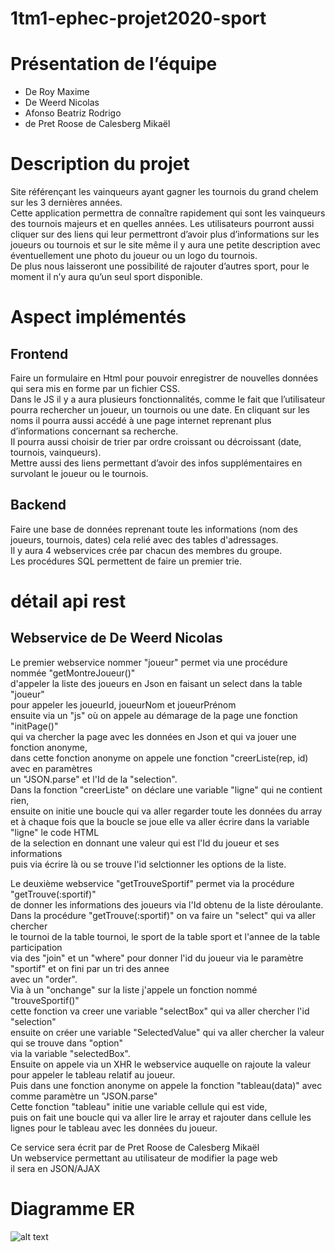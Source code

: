 # 1tm1-ephec-projet2020-sport 
# Présentation de l’équipe
- De Roy Maxime 
- De Weerd Nicolas
- Afonso Beatriz Rodrigo
- de Pret Roose de Calesberg Mikaël
# Description du projet
Site référençant les vainqueurs ayant gagner les tournois du grand chelem sur les 3 dernières années.  
Cette application permettra de connaître rapidement qui sont les vainqueurs des tournois majeurs et en quelles années. Les utilisateurs pourront aussi cliquer sur des liens qui leur permettront d’avoir plus d’informations sur les joueurs ou tournois et sur le site même il y aura une petite description avec éventuellement une photo du joueur ou un logo du tournois.  
De plus nous laisseront une possibilité de rajouter d’autres sport, pour le moment il n’y aura qu’un seul sport disponible.




# Aspect implémentés
 ## Frontend

Faire un formulaire en Html pour pouvoir enregistrer de nouvelles données qui sera mis en forme par un fichier CSS.  
Dans le JS il y a aura plusieurs fonctionnalités, comme le fait que l’utilisateur pourra rechercher un joueur, un tournois ou une date. En cliquant sur les noms il pourra aussi accédé à une page internet reprenant plus d’informations concernant sa recherche.  
Il pourra aussi choisir de trier par ordre croissant ou décroissant (date, tournois, vainqueurs).  
Mettre aussi des liens permettant d’avoir des infos supplémentaires en survolant le joueur ou le tournois.  

## Backend
	
Faire une base de données reprenant toute les informations (nom des joueurs, tournois, dates) cela relié avec des tables d'adressages.  
Il y aura 4 webservices crée par chacun des membres du groupe.  
Les procédures SQL permettent de faire un premier trie.  

# détail api rest

## Webservice de De Weerd Nicolas
Le premier webservice nommer "joueur" permet via une procédure nommée "getMontreJoueur()"  
d'appeler la liste des joueurs en Json en faisant un select dans la table "joueur"  
pour appeler les joueurId, joueurNom et joueurPrénom  
ensuite via un "js" où on appele au démarage de la page une fonction "initPage()"  
qui va chercher la page avec les données en Json et qui va jouer une fonction anonyme,  
dans cette fonction anonyme on appele une fonction "creerListe(rep, id) avec en paramètres  
un "JSON.parse" et l'Id de la "selection".  
Dans la fonction "creerListe" on déclare une variable "ligne" qui ne contient rien,  
ensuite on initie une boucle qui va aller regarder toute les données du array  
et à chaque fois que la boucle se joue elle va aller écrire dans la variable "ligne" le code HTML  
de la selection en donnant une valeur qui est l'Id du joueur et ses informations  
puis via écrire là ou se trouve l'id selctionner les options de la liste.  


Le deuxième webservice "getTrouveSportif" permet via la procédure "getTrouve(:sportif)"  
de donner les informations des joueurs via l'Id obtenu de la liste déroulante.  
Dans la procédure "getTrouve(:sportif)" on va faire un "select" qui va aller chercher  
le tournoi de la table tournoi, le sport de la table sport et l'annee de la table participation  
via des "join" et un "where" pour donner l'id du joueur via le paramètre "sportif" et on fini par un tri des annee  
avec un "order".  
Via à un "onchange" sur la liste j'appele un fonction nommé "trouveSportif()"  
cette fonction va creer une variable "selectBox" qui va aller chercher l'id "selection"  
ensuite on créer une variable "SelectedValue" qui va aller chercher la valeur qui se trouve dans "option"  
via la variable "selectedBox".  
Ensuite on appele via un XHR le webservice auquelle on rajoute la valeur pour appeler le tableau relatif au joueur.  
Puis dans une fonction anonyme on appele la fonction "tableau(data)" avec comme paramètre un "JSON.parse"  
Cette fonction "tableau" initie une variable cellule qui est vide,  
puis on fait une boucle qui va aller lire le array et rajouter dans cellule les lignes pour le tableau avec les données du joueur.  

Ce service sera écrit par de Pret Roose de Calesberg Mikaël  
Un webservice permettant au utilisateur de modifier la page web  
il sera en JSON/AJAX

# Diagramme ER

![alt text](https://github.com/de-Pret-Mikael/1tm1-ephec-projet2020-sport/blob/master/frontend/img/oooo.PNG) 
